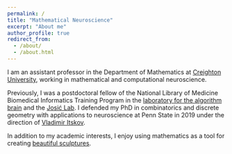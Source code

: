 ```yaml
---
permalink: /
title: "Mathematical Neuroscience"
excerpt: "About me"
author_profile: true
redirect_from: 
  - /about/
  - /about.html
---
```


I am an assistant professor in the Department of Mathematics at [Creighton University](https://www.creighton.edu/), working in mathematical and computational neuroscience.

Previously, I was a postdoctoral fellow of the National Library of Medicine Biomedical Informatics Training Program in the [laboratory for the algorithm brain](https://xaqlab.com/) and the [Josić Lab](https://www.math.uh.edu/~josic/).
I defended my PhD in combinatorics and discrete geometry with applications to neuroscience at Penn State in 2019 under the direction of [Vladimir Itskov](https://vitskov.github.io/homepage/).

In addition to my academic interests, I enjoy
using mathematics as a tool for creating [beautiful sculptures](/portfolio/).